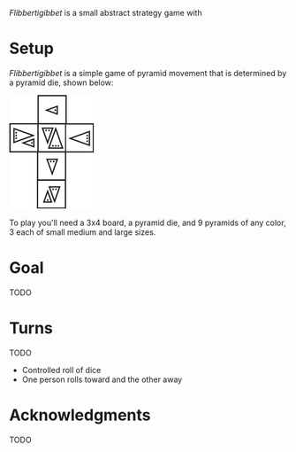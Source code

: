 *Flibbertigibbet* is a small abstract strategy game with 

Setup
=====

*Flibbertigibbet* is a simple game of pyramid movement that is determined by a pyramid die, shown below:

![die-faces](https://raw.githubusercontent.com/fogus/spiel/master/pyramidenspiel/graphics/png/pyramid-die-faces.png)

To play you'll need a 3x4 board, a pyramid die, and 9 pyramids of any color, 3 each of small medium and large sizes.

Goal
====

TODO

Turns
=====

TODO

* Controlled roll of dice
* One person rolls toward and the other away

Acknowledgments
===============

TODO


